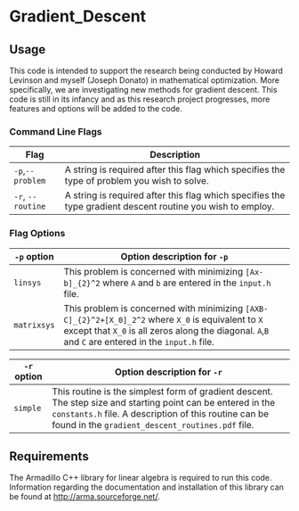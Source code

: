 # Gradient_Descent

## Usage

This code is intended to support the research being conducted by Howard Levinson and myself (Joseph Donato) in mathematical optimization.  More specifically, we are investigating new methods for gradient descent.  This code is still in its infancy and as this research project progresses, more features and options will be added to the code.

### Command Line Flags

| Flag | Description |
| --- | --- |
| `-p`,`--problem` |A string is required after this flag which specifies the type of problem you wish to solve.|
|`-r`, `--routine`|A string is required after this flag which specifies the type gradient descent routine you wish to employ.|

### Flag Options

| `-p` option |Option description for `-p`|
| --- | --- |
| `linsys` |This problem is concerned with minimizing `[Ax-b]_{2}^2` where `A` and `b` are entered in the `input.h` file.|
| `matrixsys`|This problem is concerned with minimizing `[AXB-C]_{2}^2+[X_0]_2^2` where `X_0` is equivalent to `X` except that `X_0` is all zeros along the diagonal. `A`,`B` and `C` are entered in the `input.h` file.|

| `-r` option |Option description for `-r`|
| --- | --- |
| `simple` |This routine is the simplest form of gradient descent.  The step size and starting point can be entered in the `constants.h` file.  A description of this routine can be found in the `gradient_descent_routines.pdf` file.|

## Requirements

The Armadillo C++ library for linear algebra is required to run this code.  Information regarding the documentation and installation of this library can be found at http://arma.sourceforge.net/. 
